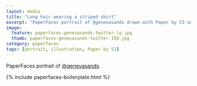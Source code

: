 ```yaml
---
layout: media
title: "Long hair wearing a striped shirt"
excerpt: "PaperFaces portrait of @genevasands drawn with Paper by 53 on an iPad."
image: 
  feature: paperfaces-genevasands-twitter-lg.jpg
  thumb: paperfaces-genevasands-twitter-150.jpg
category: paperfaces
tags: [portrait, illustration, Paper by 53]
---
```


PaperFaces portrait of [@genevasands](http://twitter.com/genevasands).

{% include paperfaces-boilerplate.html %}